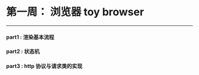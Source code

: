 # 第一周： 浏览器 toy browser

********

#### part1 : 渲染基本流程

#### part2 : 状态机

#### part3 : http 协议与请求类的实现
